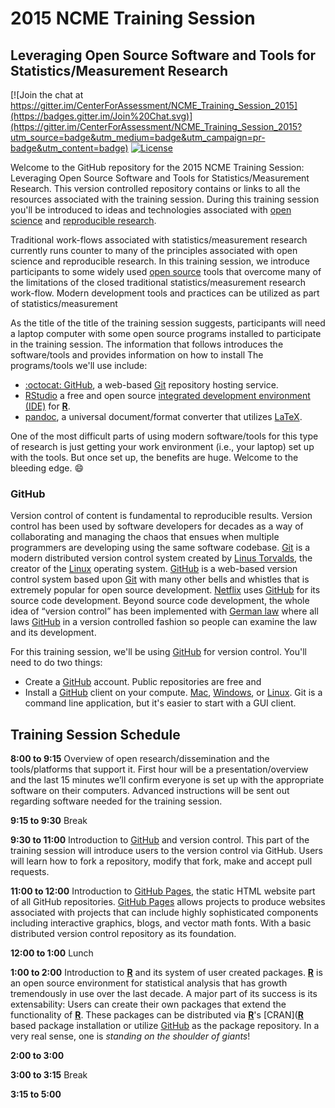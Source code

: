 2015 NCME Training Session
==========================

## Leveraging Open Source Software and Tools for Statistics/Measurement Research

[![Join the chat at https://gitter.im/CenterForAssessment/NCME_Training_Session_2015](https://badges.gitter.im/Join%20Chat.svg)](https://gitter.im/CenterForAssessment/NCME_Training_Session_2015?utm_source=badge&utm_medium=badge&utm_campaign=pr-badge&utm_content=badge) [![License](http://img.shields.io/badge/license-GPL%203-brightgreen.svg?style=flat)](https://github.com/CenterForAssessment/NCME_Training_Session_2015/blob/master/LICENSE.md)

Welcome to the GitHub repository for the 2015 NCME Training Session: Leveraging Open Source Software and Tools for Statistics/Measurement Research.
This version controlled repository contains or links to all the resources associated with the training session.  During this training session you'll be introduced
to ideas and technologies associated with [open science](http://en.wikipedia.org/wiki/Open_science) and [reproducible research](http://en.wikipedia.org/wiki/Reproducibility). 

Traditional work-flows associated with statistics/measurement research currently runs counter to many of the principles associated with open science and reproducible research. 
In this training session, we introduce participants to some widely used [open source](http://en.wikipedia.org/wiki/Open_source) tools that overcome many of the limitations of 
the closed traditional statistics/measurement research work-flow. Modern development tools and practices can be utilized as part of statistics/measurement 

As the title of the title of the training session suggests, participants will need a laptop computer with some open source programs installed to participate in the
training session. The information that follows introduces the software/tools and provides information on how to install The programs/tools we'll
use include: 

* [:octocat: GitHub](https://github.com/), a web-based [Git](http://en.wikipedia.org/wiki/Git_(software)) repository hosting service.
* [RStudio](http://www.rstudio.com/) a free and open source [integrated development environment (IDE)](http://en.wikipedia.org/wiki/Integrated_development_environment) 
for [**R**](http://cran.r-project.org/).
* [pandoc](http://johnmacfarlane.net/pandoc/), a universal document/format converter that utilizes [LaTeX](http://johnmacfarlane.net/pandoc/installing.html).

One of the most difficult parts of using modern software/tools for this type of research is just getting your work environment (i.e., your laptop) set up with the tools. But once
set up, the benefits are huge.  Welcome to the bleeding edge. :smile:   


### GitHub

Version control of content is fundamental to reproducible results. Version control has been used by software developers for decades as a way of collaborating and managing the chaos that
ensues when multiple programmers are developing using the same software codebase. [Git](http://en.wikipedia.org/wiki/Git_(software)) is a modern distributed version control system created by 
[Linus Torvalds](http://en.wikipedia.org/wiki/Linus_Torvalds), the creator of the [Linux](http://en.wikipedia.org/wiki/Linux) operating system. [GitHub](https://github.com/) is a 
web-based version control system based upon [Git](http://en.wikipedia.org/wiki/Git_(software)) with many other bells and whistles that is extremely popular for open source development. 
[Netflix](http://netflix.github.io/#repo) uses [GitHub](https://github.com/) for its source code development. Beyond source code development, the whole idea of “version control” has been 
implemented with [German law](http://bundestag.github.io/gesetze/) where all laws [GitHub](https://github.com/) in a version controlled fashion so people can examine the law and its development.

For this training session, we'll be using [GitHub](https://github.com/) for version control. You'll need to do two things:

* Create a [GitHub](https://github.com/) account. Public repositories are free and 
* Install a [GitHub](https://github.com/) client on your compute. [Mac](https://mac.github.com/), [Windows](https://windows.github.com/), or [Linux](http://www.maketecheasier.com/6-useful-graphical-git-client-for-linux/). Git is a command line application, but it's easier to start with a GUI client.


## Training Session Schedule

**8:00 to 9:15** Overview of open research/dissemination and the tools/platforms that support it. First hour will be a presentation/overview and the last 15 minutes we’ll 
confirm everyone is set up with the appropriate software on their computers. Advanced instructions will be sent out regarding software needed for the training session.

**9:15 to 9:30** Break

**9:30 to 11:00** Introduction to [GitHub](https://github.com/) and version control. This part of the training session will introduce users to the version control via GitHub. Users will learn how to 
fork a repository, modify that fork, make and accept pull requests.

**11:00 to 12:00** Introduction to [GitHub Pages](https://pages.github.com/), the static HTML website part of all GitHub repositories. [GitHub Pages](https://pages.github.com/) allows projects 
to produce websites associated with projects that can include highly sophisticated components including interactive graphics, blogs, and vector math fonts. With a basic distributed 
version control repository as its foundation.

**12:00 to 1:00** Lunch

**1:00 to 2:00** Introduction to [**R**](http://cran.r-project.org/) and its system of user created packages. [**R**](http://cran.r-project.org/) is an open source environment for statistical
analysis that has growth tremendously in use over the last decade. A major part of its success is its extensability: Users can create their own packages that extend the functionality of 
[**R**](http://cran.r-project.org/). These packages can be distributed via [**R**](http://cran.r-project.org/)'s [CRAN]([**R**](http://cran.r-project.org/) based package installation
or utilize [GitHub](https://github.com/) as the package repository. In a very real sense, one is *standing on the shoulder of giants*!

**2:00 to 3:00** 

**3:00 to 3:15** Break

**3:15 to 5:00**

